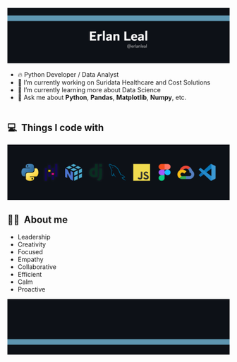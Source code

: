 <p align="center">
	<img src="banner-github-center.png">
</p>

- 🔥 Python Developer / Data Analyst
- 🔭 I’m currently working on Suridata Healthcare and Cost Solutions
- 🌱 I’m currently learning more about Data Science
- 💬 Ask me about **Python**, **Pandas**, **Matplotlib**, **Numpy**, etc.
<br><br>

## 💻 &nbsp;Things I code with
<p align="center">
	<img src="banner-github-l2.png">
</p>

## ✌🏻 &nbsp;About me

-  Leadership
-  Creativity
-  Focused
-  Empathy
-  Collaborative
-  Efficient
-  Calm
-  Proactive


<p align="center">
	<img src="banner-github-ground.png">
</p>


